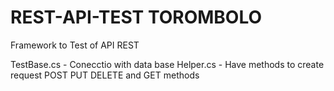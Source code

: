 # REST-API-TEST TOROMBOLO
Framework to Test of API REST

TestBase.cs - Conecctio with data base
Helper.cs - Have methods to create request POST PUT DELETE and GET methods
